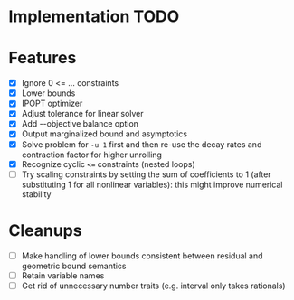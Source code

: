 # Implementation TODO

Features
===========

- [x] Ignore 0 <= ... constraints
- [x] Lower bounds
- [x] IPOPT optimizer
- [x] Adjust tolerance for linear solver
- [x] Add --objective balance option
- [x] Output marginalized bound and asymptotics
- [x] Solve problem for `-u 1` first and then re-use the decay rates and contraction factor for higher unrolling
- [x] Recognize cyclic `<=` constraints (nested loops)
- [ ] Try scaling constraints by setting the sum of coefficients to 1 (after substituting 1 for all nonlinear variables): this might improve numerical stability

Cleanups
========

- [ ] Make handling of lower bounds consistent between residual and geometric bound semantics
- [ ] Retain variable names
- [ ] Get rid of unnecessary number traits (e.g. interval only takes rationals)

